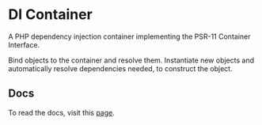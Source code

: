 # DI Container

A PHP dependency injection container implementing the PSR-11 Container Interface.

Bind objects to the container and resolve them. Instantiate new objects and automatically resolve dependencies needed, to construct the object.

## Docs

To read the docs, visit this [page](https://mrcrmn.netlify.com/packages/di-container/).
